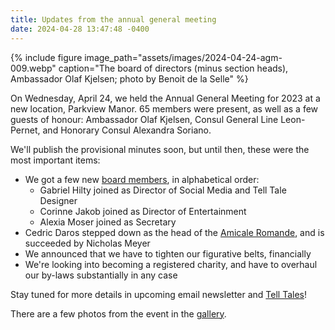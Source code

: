 ```yaml
---
title: Updates from the annual general meeting
date: 2024-04-28 13:47:48 -0400
---
```


{% include figure image_path="assets/images/2024-04-24-agm-009.webp"
caption="The board of directors (minus section heads), Ambassador Olaf Kjelsen;
photo by Benoit de la Selle" %}

On Wednesday, April 24, we held the Annual General Meeting for 2023 at a new
location, Parkview Manor. 65 members were present, as well as a few guests of
honour: Ambassador Olaf Kjelsen, Consul General Line Leon-Pernet, and Honorary
Consul Alexandra Soriano.

We'll publish the provisional minutes soon, but until then, these were the most
important items:

- We got a few new [board members][board], in alphabetical order:
  - Gabriel Hilty joined as Director of Social Media and Tell Tale Designer
  - Corinne Jakob joined as Director of Entertainment
  - Alexia Moser joined as Secretary
- Cedric Daros stepped down as the head of the [Amicale Romande][amicale], and
  is succeeded by Nicholas Meyer
- We announced that we have to tighten our figurative belts, financially
- We're looking into becoming a registered charity, and have to overhaul our
  by-laws substantially in any case

Stay tuned for more details in upcoming email newsletter and [Tell
Tales][telltale]!

There are a few photos from the event in the [gallery].

[board]: <{% link _pages/contact.md %}>
[amicale]: <{% link _pages/sections/amicale.md %}>
[telltale]: <{% link _pages/telltale.md %}>
[gallery]: <{% link _gallery/2024-04-24-agm.md %}>
